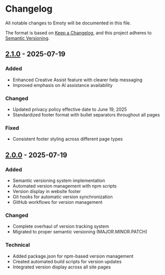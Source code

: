 # Changelog

All notable changes to Emoty will be documented in this file.

The format is based on [Keep a Changelog](https://keepachangelog.com/en/1.0.0/),
and this project adheres to [Semantic Versioning](https://semver.org/spec/v2.0.0.html).

## [2.1.0] - 2025-07-19

### Added
- Enhanced Creative Assist feature with clearer help messaging
- Improved emphasis on AI assistance availability

### Changed
- Updated privacy policy effective date to June 19, 2025
- Standardized footer format with bullet separators throughout all pages

### Fixed
- Consistent footer styling across different page types

## [2.0.0] - 2025-07-19

### Added
- Semantic versioning system implementation
- Automated version management with npm scripts
- Version display in website footer
- Git hooks for automatic version synchronization
- GitHub workflows for version management

### Changed
- Complete overhaul of version tracking system
- Migrated to proper semantic versioning (MAJOR.MINOR.PATCH)

### Technical
- Added package.json for npm-based version management
- Created automated build scripts for version updates
- Integrated version display across all site pages

[2.1.0]: https://github.com/carcher54321/emoty-privacy-policy/compare/v2.0.0...v2.1.0
[2.0.0]: https://github.com/carcher54321/emoty-privacy-policy/releases/tag/v2.0.0